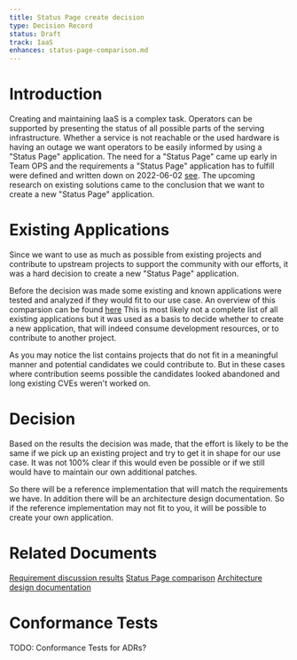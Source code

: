 ```yaml
---
title: Status Page create decision
type: Decision Record
status: Draft
track: IaaS
enhances: status-page-comparison.md
---
```


# Introduction

Creating and maintaining IaaS is a complex task. Operators can
be supported by presenting the status of all possible parts of the
serving infrastructure. Whether a service is not reachable or
the used hardware is having an outage we want operators to be easily informed
by using a "Status Page" application. The need for a "Status Page"
came up early in Team OPS and the requirements a "Status Page" application 
has to fulfill were defined and written down on 2022-06-02 [see](https://github.com/SovereignCloudStack/issues/issues/123).
The upcoming research on existing solutions came to the conclusion that we want to
create a new "Status Page" application.

# Existing Applications

Since we want to use as much as possible from existing projects and contribute to
upstream projects to support the community with our efforts, it was a hard
decision to create a new "Status Page" application.

Before the decision was made some existing and known applications were tested
and analyzed if they would fit to our use case. An overview of this
comparsion can be found [here](https://github.com/SovereignCloudStack/Docs/blob/main/Decisions/status-page-comparison.md)
This is most likely not a complete list of all existing applications but it
was used as a basis to decide whether to create a new application, that
will indeed consume development resources, or to contribute to another project.

As you may notice the list contains projects that do not fit in a meaningful manner
and potential candidates we could contribute to. But in these cases where
contribution seems possible the candidates looked abandoned
and long existing CVEs weren't worked on.

# Decision

Based on the results the decision was made, that the effort is likely to be the same if
we pick up an existing project and try to get it in shape for our use case. It was not
100% clear if this would even be possible or if we still would have to maintain our
own additional patches.

So there will be a reference implementation that will match the requirements we have.
In addition there will be an architecture design documentation. So if the reference
implementation may not fit to you, it will be possible to create your own application.

# Related Documents

[Requirement discussion results](https://github.com/SovereignCloudStack/issues/files/8822531/20220602-status-page-scs-session.pdf)
[Status Page comparison](https://github.com/SovereignCloudStack/Docs/blob/main/Decisions/status-page-comparison.md)
[Architecture design documentation](https://github.com/joshmue/scs-docs/tree/statuspage-design/Design-Docs/statuspage)

# Conformance Tests

TODO: Conformance Tests for ADRs?